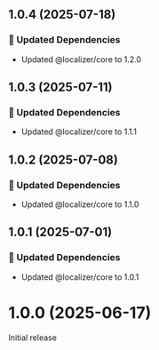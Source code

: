 ## 1.0.4 (2025-07-18)

### 🧱 Updated Dependencies

- Updated @localizer/core to 1.2.0

## 1.0.3 (2025-07-11)

### 🧱 Updated Dependencies

- Updated @localizer/core to 1.1.1

## 1.0.2 (2025-07-08)

### 🧱 Updated Dependencies

- Updated @localizer/core to 1.1.0

## 1.0.1 (2025-07-01)

### 🧱 Updated Dependencies

- Updated @localizer/core to 1.0.1

# 1.0.0 (2025-06-17)

Initial release
